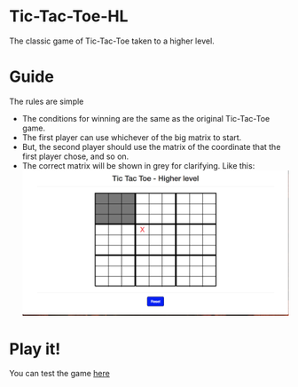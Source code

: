 # Tic-Tac-Toe-HL
The classic game of Tic-Tac-Toe taken to a higher level.

# Guide
The rules are simple
* The conditions for winning are the same as the original Tic-Tac-Toe game.
* The first player can use whichever of the big matrix to start.
* But, the second player should use the matrix of the coordinate that the first player chose, and so on.
* The correct matrix will be shown in grey for clarifying. Like this: ![alt text](img/example.png)

# Play it!
You can test the game [here](https://ricglz0201.github.io/Tic-Tac-Toe-HL/) 
